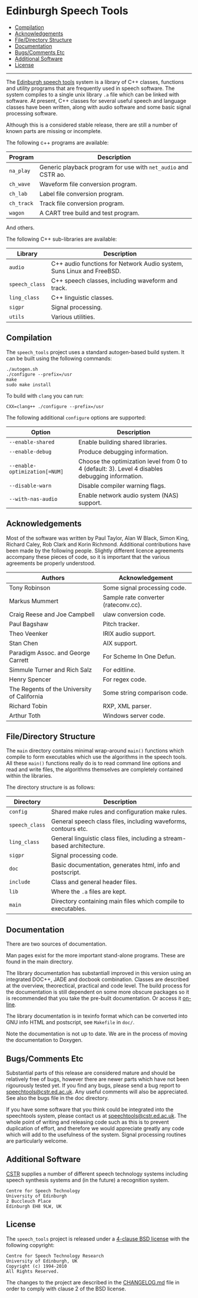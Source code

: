 # Edinburgh Speech Tools

- [Compilation](#compilation)
- [Acknowledgements](#acknowledgements)
- [File/Directory Structure](#filedirectory-structure)
- [Documentation](#documentation)
- [Bugs/Comments Etc](#bugscomments-etc)
- [Additional Software](#additional-software)
- [License](#license)

----------

The [Edinburgh speech tools](http://www.cstr.ed.ac.uk/projects/speech_tools)
system is a library of C++ classes, functions and utility programs that are
frequently used in speech software. The system compiles to a single unix
library `.a` file which can be linked with software. At present, C++ classes
for several useful speech and language classes have been written, along with
audio software and some basic signal processing software.

Although this is a considered stable release, there are still a number
of known parts are missing or incomplete.

The following c++ programs are available:

| Program    | Description |
|------------|-------------|
| `na_play`  | Generic playback program for use with `net_audio` and CSTR ao. |
| `ch_wave`  | Waveform file conversion program. |
| `ch_lab`   | Label file conversion program. |
| `ch_track` | Track file conversion program. |
| `wagon`    | A CART tree build and test program. |

And others.

The following C++ sub-libraries are available:

| Library        | Description |
|----------------|-------------|
| `audio`        | C++ audio functions for Network Audio system, Suns Linux and FreeBSD. |
| `speech_class` | C++ speech classes, including waveform and track. |
| `ling_class`   | C++ linguistic classes. |
| `sigpr`        | Signal processing. |
| `utils`        | Various utilities. |

## Compilation

The `speech_tools` project uses a standard autogen-based build system. It
can be built using the following commands:

    ./autogen.sh
    ./configure --prefix=/usr
    make
    sudo make install

To build with `clang` you can run:

    CXX=clang++ ./configure --prefix=/usr

The following additional `configure` options are supported:

| Option                        | Description |
|-------------------------------|-------------|
| `--enable-shared`             | Enable building shared libraries. |
| `--enable-debug`              | Produce debugging information. |
| `--enable-optimization[=NUM]` | Choose the optimization level from 0 to 4 (default: 3). Level 4 disables debugging information. |
| `--disable-warn`              | Disable compiler warning flags. |
| `--with-nas-audio`            | Enable network audio system (NAS) support. |

## Acknowledgements

Most of the software was written by Paul Taylor, Alan W Black, Simon
King, Richard Caley, Rob Clark and Korin Richmond. Additional
contributions have been made by the following people.  Slightly
different licence agreements accompany these pieces of code, so it is
important that the various agreements be properly understood.

| Authors                                     | Acknowledgement |
|---------------------------------------------|-----------------|
| Tony Robinson                               | Some signal processing code. |
| Markus Mummert                              | Sample rate converter (rateconv.cc). |
| Craig Reese and Joe Campbell                | ulaw conversion code. |
| Paul Bagshaw                                | Pitch tracker. |
| Theo Veenker                                | IRIX audio support. |
| Stan Chen                                   | AIX support. |
| Paradigm Assoc. and George Carrett          | For Scheme In One Defun. |
| Simmule Turner and Rich Salz                | For editline. |
| Henry Spencer                               | For regex code. |
| The Regents of the University of California | Some string comparison code. |
| Richard Tobin                               | RXP, XML parser. |
| Arthur Toth                                 | Windows server code. |

## File/Directory Structure

The `main` directory contains minimal wrap-around `main()` functions
which compile to form executables which use the algorithms in the
speech tools. All these `main()` functions really do is to read
command line options and read and write files, the algorithms
themselves are completely contained within the libraries.

The directory structure is as follows:

| Directory      | Description |
|----------------|-------------|
| `config`       | Shared make rules and configuration make rules. |
| `speech_class` | General speech class files, including waveforms, contours etc. |
| `ling_class`   | General linguistic class files, including a stream-based architecture. |
| `sigpr`        | Signal processing code. |
| `doc`          | Basic documentation, generates html, info and postscript. |
| `include`      | Class and general header files. |
| `lib`          | Where the `.a` files are kept. |
| `main`         | Directory containing main files which compile to executables. |

## Documentation

There are two sources of documentation.

Man pages exist for the more important stand-alone programs. These are
found in the main directory.

The library documentation has substantiall improved in this version
using an integrated DOC++, JADE and docbook combination. Classes are
described at the overview, theorectical, practical and code level.
The build process for the documentation is still dependent on some
more obscure packages so it is recommended that you take the
pre-built documentation.  Or access it
[on-line](http://www.cstr.ed.ac.uk/projects/speech_tools).

The library documentation is in texinfo format which can be converted
into GNU info HTML and postscript, see `Makefile` in `doc/`.

Note the documentation is not up to date. We are in the process of
moving the documentation to Doxygen.

## Bugs/Comments Etc

Substantial parts of this release are considered mature and should be
relatively free of bugs, however there are newer parts which have not
been rigourously tested yet.  If you find any bugs, please send a bug
report to speechtools@cstr.ed.ac.uk. Any useful comments will also be
appreciated. See also the bugs file in the doc directory.

If you have some software that you think could be integrated into the
speechtools system, please contact us at
speechtools@cstr.ed.ac.uk. The whole point of writing and releasing
code such as this is to prevent duplication of effort, and therefore
we would appreciate greatly any code which will add to the usefulness
of the system. Signal processing routines are particularly welcome.

## Additional Software

[CSTR](http://www.cstr.ed.ac.uk/) supplies a number of different speech
technology systems including speech synthesis systems and (in the future)
a recognition system.

    Centre for Speech Technology
    University of Edinburgh
    2 Buccleuch Place
    Edinburgh EH8 9LW, UK

## License

The `speech_tools` project is released under a [4-clause BSD license](COPYING)
with the following copyright:

    Centre for Speech Technology Research
    University of Edinburgh, UK
    Copyright (c) 1994-2010
    All Rights Reserved.

The changes to the project are described in the [CHANGELOG.md](CHANGELOG.md)
file in order to comply with clause 2 of the BSD license.
